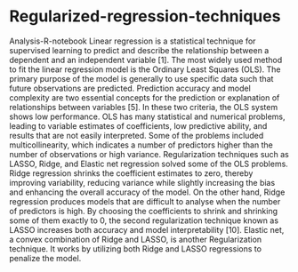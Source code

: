 # Regularized-regression-techniques
Analysis-R-notebook
Linear regression is a statistical technique for supervised learning to predict and describe
the relationship between a dependent and an independent variable [1]. The most widely
used method to fit the linear regression model is the Ordinary Least Squares (OLS). The
primary purpose of the model is generally to use specific data such that future observations
are predicted. Prediction accuracy and model complexity are two essential concepts for the
prediction or explanation of relationships between variables [5]. In these two criteria, the OLS
system shows low performance. OLS has many statistical and numerical problems, leading
to variable estimates of coefficients, low predictive ability, and results that are not easily
interpreted. Some of the problems included multicollinearity, which indicates a number of
predictors higher than the number of observations or high variance.
Regularization techniques such as LASSO, Ridge, and Elastic net regression solved some of
the OLS problems. Ridge regression shrinks the coefficient estimates to zero, thereby improving variability, reducing variance while slightly increasing the bias and enhancing the
overall accuracy of the model. On the other hand, Ridge regression produces models that
are difficult to analyse when the number of predictors is high. By choosing the coefficients to
shrink and shrinking some of them exactly to 0, the second regularization technique known
as LASSO increases both accuracy and model interpretability [10]. Elastic net, a convex
combination of Ridge and LASSO, is another Regularization technique. It works by utilizing
both Ridge and LASSO regressions to penalize the model.
